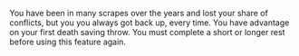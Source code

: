 You have been in many scrapes over the years and lost your share of conflicts, but you you always got back up, every time. You have advantage on your first death saving throw. You must complete a short or longer rest before using this feature again.